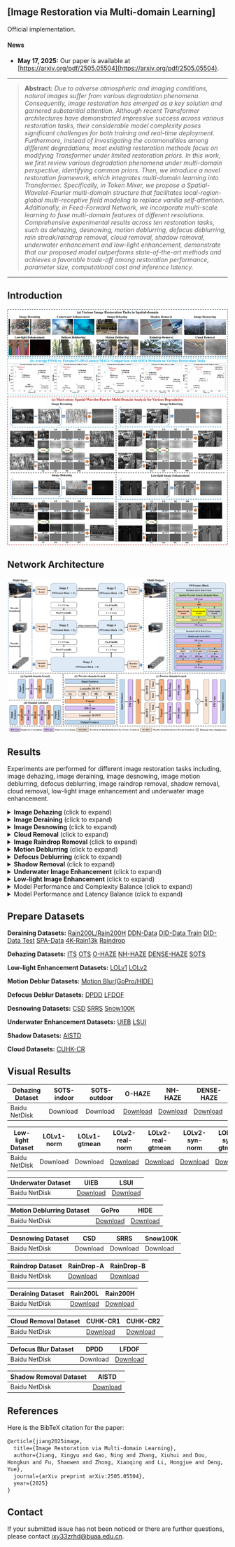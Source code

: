 ## [Image Restoration via Multi-domain Learning]
 Official implementation.
 
#### News
- **May 17, 2025:** Our paper is available at [https://arxiv.org/pdf/2505.05504](https://arxiv.org/pdf/2505.05504).


<hr />

> **Abstract:** *Due to adverse atmospheric and imaging conditions, natural images suffer from various degradation phenomena. Consequently, image restoration has emerged as a key solution and garnered substantial attention. Although recent Transformer architectures have demonstrated impressive success across various restoration tasks, their considerable model complexity poses significant challenges for both training and real-time deployment. Furthermore, instead of investigating the commonalities among different degradations, most existing restoration methods focus on modifying Transformer under limited restoration priors. In this work, we first review various degradation phenomena under multi-domain perspective, identifying common priors. Then, we introduce a novel restoration framework, which integrates multi-domain learning into Transformer. Specifically, in Token Mixer, we propose a Spatial-Wavelet-Fourier multi-domain structure that facilitates local-region-global multi-receptive field modeling to replace vanilla self-attention. Additionally, in Feed-Forward Network, we incorporate multi-scale learning to fuse multi-domain features at different resolutions. Comprehensive experimental results across ten restoration tasks, such as dehazing, desnowing, motion deblurring, defocus deblurring, rain streak/raindrop removal, cloud removal, shadow removal, underwater enhancement and low-light enhancement, demonstrate that our proposed model outperforms state-of-the-art methods and achieves a favorable trade-off among restoration performance, parameter size, computational cost and inference latency.* 
<hr />

## Introduction
<p align='center'>
<img src = "image/intro_new.jpg"> 

## Network Architecture
<p align='center'>
<img src = "image/method.png"> 


## Results
Experiments are performed for different image restoration tasks including, image dehazing, image deraining, image desnowing, image motion deblurring, defocus deblurring, image raindrop removal, shadow removal, cloud removal, low-light image enhancement and underwater image enhancement. 

<details>
<summary><strong>Image Dehazing</strong> (click to expand) </summary>
<p align='center'>
<img src = "image/haze_results.jpg"> 
</details>

<details>
<summary><strong>Image Deraining</strong> (click to expand) </summary>
<p align='center'>
<img src = "image/deraining_results.jpg"> 
</details>

<details>
<summary><strong>Image Desnowing</strong> (click to expand) </summary>
<p align='center'>
<img src = "image/desnow_results.jpg"> 
</details>

<details>
<summary><strong>Cloud Removal</strong> (click to expand) </summary>
<p align='center'>
<img src = "image/cloud_results.jpg"> 
</details>

<details>
<summary><strong>Image Raindrop Removal</strong> (click to expand) </summary>
<p align='center'>
<img src = "image/raindrop_results.jpg"> 
</details>

<details>
<summary><strong>Motion Deblurring</strong> (click to expand) </summary>
<p align="center">
<img src = "image/motion_blur_results.jpg" >
</details>

<details>
<summary><strong>Defocus Deblurring</strong> (click to expand) </summary>
<p align="center">
<img src = "image/defocus_blur_results.jpg"> 
</details>


<details>
<summary><strong>Shadow Removal</strong> (click to expand) </summary>
<p align="center">
<img src = "image/shadow_results.jpg"> 
</details>

<details>
<summary><strong>Underwater Image Enhancement</strong> (click to expand) </summary>
<p align="center">
<img src = "image/underwater_results.jpg"> 
</details>

<details>
<summary><strong>Low-light Image Enhancement</strong> (click to expand) </summary>
<p align="center">
<img src = "image/lowlight_results.jpg"> 
</details>

<details>
<summary><strong></strong>Model Performance and Complexity Balance (click to expand) </summary>
<p align="center">
<img src = "image/efficiency_compare.jpg"> 
</details>

<details>
<summary><strong></strong>Model Performance and Latency Balance (click to expand) </summary>
<p align="center">
<img src = "image/latency_compare.jpg"> 
</details>

## Prepare Datasets

**Deraining Datasets:** <a href="https://pan.baidu.com/s/1OCaSuwQRgkpm3kU55Hef0Q?pwd=sakm">Rain200L/Rain200H</a> <a href="https://pan.baidu.com/s/1zknuXnv5MR6yhS0I8u2uZg?pwd=h8vv">DDN-Data</a> <a href="https://pan.baidu.com/s/1RsDzu_lS-l2_FxdUnBarOQ?pwd=vxgq">DID-Data Train</a> <a href="https://pan.baidu.com/s/1sJUb6iwxAWOcoBBLn0iuUA?pwd=6bpj">DID-Data Test</a> <a href="https://pan.baidu.com/s/1ESuLn9a9G0QRD22MLxDPxw?pwd=bnqh">SPA-Data</a> <a href="https://pan.baidu.com/s/1X9itrS6BRlMp8d_Da8X12Q?pwd=61xr">4K-Rain13k</a> <a href="https://pan.baidu.com/s/1zztcAht2aQje4hHcDnGynQ?pwd=2y7d">Raindrop</a>

**Dehazing Datasets:** <a href="https://pan.baidu.com/s/11Pfl227viFijuw8jmAGcJw?pwd=m82m">ITS</a> <a href="https://pan.baidu.com/s/10N63st8dlzkGB5v-JjUULg?pwd=16ag">OTS</a> <a href="https://pan.baidu.com/s/1e8OG6aNgFSm9SHYQ2pvyuA?pwd=7xwn">O-HAZE</a> <a href="https://pan.baidu.com/s/1seuSmqRUAgC5zGXS9xtxPw?pwd=nyyt">NH-HAZE</a> <a href="https://pan.baidu.com/s/1hjysGvoVatWaY_FrmWeLmQ?pwd=xfu4">DENSE-HAZE</a> <a href="https://pan.baidu.com/s/1mcULooUYzGBRgqaEGFLQ0Q?pwd=779y">SOTS</a> 

**Low-light Enhancement Datasets:** <a href="https://pan.baidu.com/s/1ZF4zAN7TVrj2wXLH9SdbNA?pwd=9cph">LOLv1</a> <a href="https://pan.baidu.com/s/1qmwGK2MT1rRZqsiChQi7AA?pwd=ujep">LOLv2</a> 

**Motion Deblur Datasets:** <a href="https://pan.baidu.com/s/1ANXeNVc-sySlqgpOSaq9vQ?pwd=c5jc">Motion Blur(GoPro/HIDE)</a>

**Defocus Deblur Datasets:** <a href="https://pan.baidu.com/s/1x1PPGvtmPpsxLBZtsT0cMA?pwd=ttj8">DPDD</a> <a href="https://pan.baidu.com/s/1IWBMWmAXEqDqLEzMSqPwBQ?pwd=mpif">LFDOF</a>

**Desnowing Datasets:** <a href="https://pan.baidu.com/s/1iUC3Y5Wn_rpy4P48x5hpVQ?pwd=352s">CSD</a> <a href="https://pan.baidu.com/s/14bGq_pvpUXv1k1wWJqZs4g?pwd=vcda">SRRS</a> <a href="https://pan.baidu.com/s/1TjR1VIn6MIqAD7UjguAmqg?pwd=4wi3">Snow100K</a> 

**Underwater Enhancement Datasets:** <a href="https://pan.baidu.com/s/1V2tSOFkUmPIVPCAgxu5dBA?pwd=r6tf">UIEB</a> <a href="https://pan.baidu.com/s/1R_vzgn927IEu0vUAubWI-w?pwd=w3u7">LSUI</a>

**Shadow Datasets:** <a href="https://pan.baidu.com/s/13CxDmj4ZIGJB6gZCWyX5nA?pwd=cte5">AISTD</a>

**Cloud Datasets:** <a href="https://pan.baidu.com/s/1YquTp0ceNf2I2Xgi02Ou-A?pwd=tci9">CUHK-CR</a>

## Visual Results

<table>
<thead>
  <tr>
    <th>Dehazing Dataset</th>
    <th>SOTS-indoor</th>
    <th>SOTS-outdoor</th>
    <th>O-HAZE</th>
    <th>NH-HAZE</th>
    <th>DENSE-HAZE</th>
  </tr>
</thead>
<tbody>
  <tr>
    <td>Baidu NetDisk</td>
    <td> <a>Download</a>  </td>
    <td> <a>Download</a>  </td>
    <td> <a href="https://pan.baidu.com/s/1kTjm6KoMTLtJ4kgfoMI2YQ?pwd=dmm8">Download</a>  </td>
    <td> <a href="https://pan.baidu.com/s/1TjXt-G0DBjmfzQuA70_Klw?pwd=utka">Download</a>  </td>
    <td> <a href="https://pan.baidu.com/s/1uB0LnGmg8h40l8GofCh6Qg?pwd=wy2a">Download</a>  </td>
  </tr>
</tbody>
</table>

<table>
<thead>
  <tr>
    <th>Low-light Dataset</th>
       <th>LOLv1-norm</th>
   <th>LOLv1-gtmean</th>
    <th>LOLv2-real-norm</th>
   <th>LOLv2-real-gtmean</th>
    <th>LOLv2-syn-norm</th>
   <th>LOLv2-syn-gtmean</th>
  </tr>
</thead>
<tbody>
  <tr>
    <td>Baidu NetDisk</td>
    <td> <a>Download</a>  </td>
    <td> <a>Download</a>  </td>
       <td> <a href="https://pan.baidu.com/s/1q1S2NGsRV9Ww2h5vl4ck6g?pwd=t22u">Download</a>  </td>
    <td> <a href="https://pan.baidu.com/s/1q1S2NGsRV9Ww2h5vl4ck6g?pwd=t22u">Download</a>  </td>
       <td> <a href="https://pan.baidu.com/s/1AbaR0N33KilxOPOFlMw8Bw?pwd=xayw">Download</a>  </td>
    <td> <a href="https://pan.baidu.com/s/1AbaR0N33KilxOPOFlMw8Bw?pwd=xayw">Download</a>  </td>
  </tr>
</tbody>
</table>

<table>
<thead>
  <tr>
    <th>Underwater Dataset</th>
    <th>UIEB</th>
    <th>LSUI</th>
  </tr>
</thead>
<tbody>
  <tr>
    <td>Baidu NetDisk</td>
    <td> <a href="https://pan.baidu.com/s/1o3gr_DRh7A47yCWgHvlt0A?pwd=tqxz">Download</a>  </td>
    <td> <a href="https://pan.baidu.com/s/1VK90eQfuzd-rJAbugscbkA?pwd=svit">Download</a>  </td>
  </tr>
</tbody>
</table>

<table>
<thead>
  <tr>
    <th>Motion Deblurring Dataset</th>
    <th>GoPro</th>
   <th>HIDE</th>
  </tr>
</thead>
<tbody>
  <tr>
    <td>Baidu NetDisk</td>
    <td> <a href="https://pan.baidu.com/s/1pI7f3KuWed4T_eGHdF1kwA?pwd=sxdi">Download</a>  </td>
   <td> <a href="https://pan.baidu.com/s/1G3CEF9pf7gaiIT2A0Bc14A?pwd=sw3j">Download</a>  </td>
  </tr>
</tbody>
</table>

<table>
<thead>
  <tr>
    <th>Desnowing Dataset</th>
   <th>CSD</th>
    <th>SRRS</th>
   <th>Snow100K</th>
  </tr>
</thead>
<tbody>
  <tr>
    <td>Baidu NetDisk</td>
    <td> <a>Download</a>  </td>
   <td> <a>Download</a>  </td>
   <td> <a>Download</a>  </td>
  </tr>
</tbody>
</table>

<table>
<thead>
  <tr>
    <th>Raindrop Dataset</th>
    <th>RainDrop-A</th>
   <th>RainDrop-B</th>
  </tr>
</thead>
<tbody>
  <tr>
    <td>Baidu NetDisk</td>
    <td> <a href="https://pan.baidu.com/s/1ohRmtKNYQeJEbPj2ovcEMw?pwd=5f79">Download</a>  </td>
   <td> <a href="https://pan.baidu.com/s/1ohRmtKNYQeJEbPj2ovcEMw?pwd=5f79">Download</a>  </td>
  </tr>
</tbody>
</table>

<table>
<thead>
  <tr>
    <th>Deraining Dataset</th>
    <th>Rain200L</th>
   <th>Rain200H</th>
  </tr>
</thead>
<tbody>
  <tr>
    <td>Baidu NetDisk</td>
    <td> <a href="https://pan.baidu.com/s/1ERIl028O1mTPIQY9-D1g1g?pwd=uwyv">Download</a>  </td>
   <td> <a href="https://pan.baidu.com/s/1MzIf2P-eqsXaWqDBOklhcw?pwd=8hbx">Download</a>  </td>
  </tr>
</tbody>
</table>

<table>
<thead>
  <tr>
    <th>Cloud Removal Dataset</th>
    <th>CUHK-CR1</th>
   <th>CUHK-CR2</th>
  </tr>
</thead>
<tbody>
  <tr>
    <td>Baidu NetDisk</td>
    <td> <a href="https://pan.baidu.com/s/1tqLXwBMdGGTpq1CsRhgRSw?pwd=vaxm">Download</a>  </td>
   <td> <a href="https://pan.baidu.com/s/1uALCCIuDD8bShtbN2-_hpw?pwd=tbcc">Download</a>  </td>
  </tr>
</tbody>
</table>

<table>
<thead>
  <tr>
    <th>Defocus Blur Dataset</th>
    <th>DPDD</th>
   <th>LFDOF</th>
  </tr>
</thead>
<tbody>
  <tr>
    <td>Baidu NetDisk</td>
    <td> <a>Download</a>  </td>
   <td> <a href="https://pan.baidu.com/s/1oDTlHnIRhAoiVpfi7PUYDw?pwd=3vfn">Download</a>  </td>
  </tr>
</tbody>
</table>

<table>
<thead>
  <tr>
    <th>Shadow Removal Dataset</th>
    <th>AISTD</th>
  </tr>
</thead>
<tbody>
  <tr>
    <td>Baidu NetDisk</td>
   <td> <a href="https://pan.baidu.com/s/1Ds6lTQbTcMzdzlFYmaw9XQ?pwd=9dr2">Download</a>  </td>
  </tr>
</tbody>
</table>

## References

Here is the BibTeX citation for the paper:

    @article{jiang2025image,
      title={Image Restoration via Multi-domain Learning},
      author={Jiang, Xingyu and Gao, Ning and Zhang, Xiuhui and Dou, Hongkun and Fu, Shaowen and Zhong, Xiaoqing and Li, Hongjue and Deng, Yue},
      journal={arXiv preprint arXiv:2505.05504},
      year={2025}
    }

## Contact

If your submitted issue has not been noticed or there are further questions, please contact jxy33zrhd@buaa.edu.cn.
